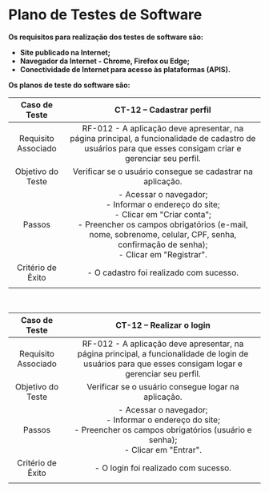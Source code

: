 # Plano de Testes de Software

**Os requisitos para realização dos testes de software são:**
- **Site publicado na Internet;**
- **Navegador da Internet - Chrome, Firefox ou Edge;**
- **Conectividade de Internet para acesso às plataformas (APIS).**

 **Os planos de teste do software são:**
 <br>
 
|**Caso de Teste** 	| **CT-12 – Cadastrar perfil** 	|
|:---:	|:---:	|
|Requisito Associado 	| RF-012 - A aplicação deve apresentar, na página principal, a funcionalidade de cadastro de usuários para que esses consigam criar e gerenciar seu perfil. |
|Objetivo do Teste 	| Verificar se o usuário consegue se cadastrar na aplicação. |
|Passos 	| - Acessar o navegador; <br> - Informar o endereço do site; <br> - Clicar em "Criar conta"; <br> - Preencher os campos obrigatórios (e-mail, nome, sobrenome, celular, CPF, senha, confirmação de senha); <br> - Clicar em "Registrar". |
|Critério de Êxito | - O cadastro foi realizado com sucesso. |
|  	|  	|
<br>
 
|**Caso de Teste** 	| **CT-12 – Realizar o login** 	|
|:---:	|:---:	|
|Requisito Associado 	| RF-012 - A aplicação deve apresentar, na página principal, a funcionalidade de login de usuários para que esses consigam logar e gerenciar seu perfil. |
|Objetivo do Teste 	| Verificar se o usuário consegue logar na aplicação. |
|Passos 	| - Acessar o navegador; <br> - Informar o endereço do site; <br> - Preencher os campos obrigatórios (usuário e senha); <br> - Clicar em "Entrar". |
|Critério de Êxito | - O login foi realizado com sucesso. |
|  	|  	|
<br>
